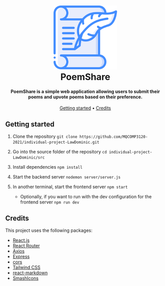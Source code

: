 <h1 align="center">
  <br>
  <img src="./public/images/logo.png" alt="PoemShare" width="200">
  <br>
  PoemShare
  <br>
</h1>

<h4 align="center">PoemShare is a simple web application allowing users to submit their poems and upvote poems based on their preference.</h4>

<p align="center">
  <a href="#getting-started">Getting started</a> •
  <a href="#credits">Credits</a>
</p>

## Getting started

1. Clone the repository
`git clone https://github.com/MQCOMP3120-2021/individual-project-LawDominic.git`

2. Go into the source folder of the repository
`cd individual-project-LawDominic/src`

3. Install dependencies
`npm install`

4. Start the backend server
`nodemon server/server.js`

5. In another terminal, start the frontend server
`npm start`
    - Optionally, if you want to run with the dev configuration for the frontend server
    `npm run dev`

## Credits

This project uses the following packages:

- [React.js](https://reactjs.org/)
- [React Router](https://reactrouter.com/)
- [Axios](https://axios-http.com/)
- [Express](https://expressjs.com/)
- [cors](https://www.npmjs.com/package/cors)
- [Tailwind CSS](https://tailwindcss.com/)
- [react-markdown](https://github.com/remarkjs/react-markdown)
- [SmashIcons](https://www.flaticon.com/authors/smashicons)
